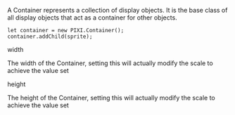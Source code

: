 <p>A Container represents a collection of display objects.
It is the base class of all display objects that act as a container for other objects.</p>
<pre class="prettyprint source lang-js"><code>let container = new PIXI.Container();
container.addChild(sprite);</code></pre>

<div class='prop'>
<div class='name'>width</div>
<div class='prop-pixi-description'>
<p>The width of the Container, setting this will actually modify the scale to achieve the value set</p>
</div>
</div>

<div class='prop'>
<div class='name'>height</div>
<div class='prop-pixi-description'>
<p>The height of the Container, setting this will actually modify the scale to achieve the value set</p>
</div>
</div>